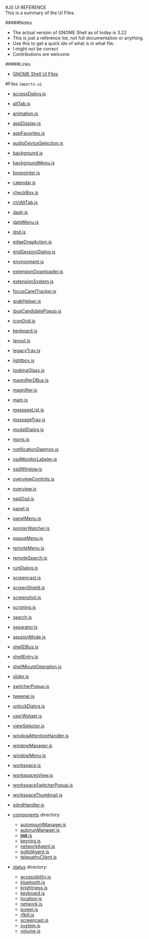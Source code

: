 #JS UI REFERENCE
<br>
This is a summary of the UI Files. 

#####Notes
- The actual version of GNOME Shell as of today is 3.22
- This is just a reference list, not full documentation or anything.
- Use this to get a quick ide of what is in what file.
- I might not be correct
- Contributions are welcome

#####Links
- [GNOME Shell UI FIles](https://github.com/GNOME/gnome-shell/tree/master/js/ui)

#Files `imports.ui`
* [accessDialog.js](#accessDialog)
* [altTab.js](#altTab)
* [animation.js](#animation)
* [appDisplay.js](#appDisplay)
* [appFavorites.js](#appFavorites)
* [audioDeviceSelection.js](#audioDeviceSelection)
* [background.js](#background)
* [backgroundMenu.js](#backgroundMenu)
* [boxpointer.js](#boxpointer)
* [calendar.js](#calendar)
* [checkBox.js](#checkBox)
* [ctrlAltTab.js](#ctrlAltTab)
* [dash.js](#dash)
* [dateMenu.js](#dateMenu)
* [dnd.js](#dnd)
* [edgeDragAction.js](#edgeDragAction)
* [endSessionDialog.js](#endSessionDialog)
* [environment.js](#environment)
* [extensionDownloader.js](#extensionDownloader)
* [extensionSystem.js](#extensionSystem)
* [focusCaretTracker.js](#focusCaretTracker)
* [grabHelper.js](#grabHelper)
* [ibusCandidatePopup.js](#ibusCandidatePopup)
* [iconGrid.js](#iconGrid)
* [keyboard.js](#keyboard)
* [layout.js](#layout)
* [legacyTray.js](#legacyTray)
* [lightbox.js](#lightbox)
* [lookingGlass.js](#lookingGlass)
* [magnifierDBus.js](#magnifierDBus)
* [magnifier.js](#magnifier)
* [main.js](#main)
* [messageList.js](#messageList)
* [messageTray.js](#messageTray)
* [modalDialog.js](#modalDialog)
* [mpris.js](#mpris)
* [notificationDaemon.js](#notificationDaemon)
* [osdMonitorLabeler.js](#osdMonitorLabeler)
* [osdWindow.js](#osdWindow)
* [overviewControls.js](#overviewControls)
* [overview.js](#overview)
* [padOsd.js](#padOsd)
* [panel.js](#panel)
* [panelMenu.js](#panelMenu)
* [pointerWatcher.js](#pointerWatcher)
* [popupMenu.js](#popupMenu)
* [remoteMenu.js](#remoteMenu)
* [remoteSearch.js](#remoteSearch)
* [runDialog.js](#runDialog)
* [screencast.js](#screencast)
* [screenShield.js](#screenShield)
* [screenshot.js](#screenshot)
* [scripting.js](#scripting)
* [search.js](#search)
* [separator.js](#separator)
* [sessionMode.js](#sessionMode)
* [shellDBus.js](#shellDBus)
* [shellEntry.js](#shellEntry)
* [shellMountOperation.js](#shellMountOperation)
* [slider.js](#slider)
* [switcherPopup.js](#switcherPopup)
* [tweener.js](#tweener)
* [unlockDialog.js](#unlockDialog)
* [userWidget.js](#userWidget)
* [viewSelector.js](#viewSelector)
* [windowAttentionHandler.js](#windowAttentionHandler)
* [windowManager.js](#windowManager)
* [windowMenu.js](#windowMenu)
* [workspace.js](#workspace)
* [workspacesView.js](#workspacesView)
* [workspaceSwitcherPopup.js](#workspaceSwitcherPopup)
* [workspaceThumbnail.js](#workspaceThumbnail)
* [xdndHandler.js](#xdndHandler)

* [components](#components) directory:
    * [automountManager.js](#automountManager)
    * [autorunManager.js](#autorunManager)
    * [__init__.js](#__init__)
    * [keyring.js](#keyring)
    * [networkAgent.js](#networkAgent)
    * [polkitAgent.js](#polkitAgent)
    * [telepathyClient.js](#telepathyClient)


* [status](#status) directory: 
    * [accessibility.js](#accessibility)
    * [bluetooth.js](#bluetooth)
    * [brightness.js](#brightness)
    * [keyboard.js](#keyboard)
    * [location.js](#location)
    * [network.js](#network)
    * [power.js](#power)
    * [rfkill.js](#rfkill)
    * [screencast.js](#screencast)
    * [system.js](#system)
    * [volume.js](#volume)

